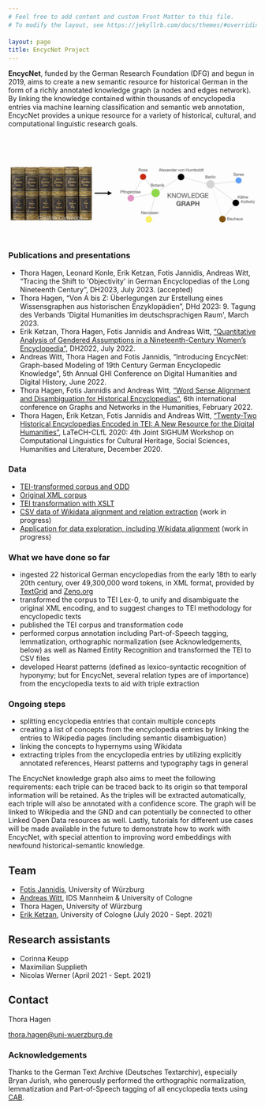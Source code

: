 ```yaml
---
# Feel free to add content and custom Front Matter to this file.
# To modify the layout, see https://jekyllrb.com/docs/themes/#overriding-theme-defaults

layout: page
title: EncycNet Project
---
```


**EncycNet**, funded by the German Research Foundation (DFG) and begun in 2019, aims to
create a new semantic resource for historical German in the form of a richly annotated knowledge graph (a nodes and edges network). By linking the knowledge contained within thousands of encyclopedia entries via machine learning classification and semantic web annotation, EncycNet provides a unique resource for a variety of historical, cultural, and computational linguistic research goals.  
  
    

<img src="EncycNet website image top.jpg" alt="EncycNet - Knowledge Graph" width="900" align="center" style="margin-top: 60px"/>  

<p style="color:grey; margin-bottom: 60px; margin-left: 60px; margin-top: -20px; font-size: 10px; text-align: left"><a href="https://fr.wikipedia.org/wiki/Fichier:2020_11_04_004_Meyers_Konversations_Lexikon.jpg" style="color: #D5D5D5;
  background-color: transparent;">Creative Commons</a></p>


### Publications and presentations

- Thora Hagen, Leonard Konle, Erik Ketzan, Fotis Jannidis, Andreas Witt, “Tracing the Shift to 'Objectivity' in German Encyclopedias of the Long Nineteenth Century”, DH2023, July 2023. (accepted)
- Thora Hagen, “Von A bis Z: Überlegungen zur Erstellung eines Wissensgraphen aus historischen Enzyklopädien”, DHd 2023: 9. Tagung des Verbands 'Digital Humanities im deutschsprachigen Raum', March 2023.
- Erik Ketzan, Thora Hagen, Fotis Jannidis and Andreas Witt, [“Quantitative Analysis of Gendered Assumptions in a Nineteenth-Century Women’s Encyclopedia”](https://www.erikketzan.com/wp-content/uploads/2022/08/Ketzan_et_al_Gendered_Assumptions.pdf), DH2022, July 2022. 
- Andreas Witt, Thora Hagen and Fotis Jannidis, “Introducing EncycNet: Graph-based Modeling of 19th Century German Encyclopedic Knowledge”, 5th Annual GHI Conference on Digital Humanities and Digital History, June 2022.
- Thora Hagen, Fotis Jannidis and Andreas Witt, [“Word Sense Alignment and Disambiguation for Historical Encyclopedias“](https://graphentechnologien.hypotheses.org/files/2022/01/Word_Sense_Alignment_and_Disambiguation_for_Historical_etc-Hagen_Jannidis_Witt.pdf), 6th international conference on Graphs and Networks in the Humanities, February 2022.
- Thora Hagen, Erik Ketzan, Fotis Jannidis and Andreas Witt, [“Twenty-Two Historical Encyclopedias Encoded in TEI: A New Resource for the Digital Humanities”](https://www.aclweb.org/anthology/2020.latechclfl-1.13.pdf), LaTeCH-CLfL 2020: 4th Joint SIGHUM Workshop on Computational Linguistics for Cultural Heritage, Social Sciences, Humanities and Literature, December 2020.

### Data

- [TEI-transformed corpus and ODD](http://dx.doi.org/10.5281/zenodo.4039569)
- [Original XML corpus](http://dx.doi.org/10.5281/zenodo.4159491)
- [TEI transformation with XSLT](https://github.com/EncycNet/Encyc-Transformation)
- [CSV data of Wikidata alignment and relation extraction](https://github.com/EncycNet/Encyc-Relations) (work in progress)
- [Application for data exploration, including Wikidata alignment](http://encycnet.digital-humanities.de) (work in progress)

### What we have done so far

- ingested 22 historical German encyclopedias from the early 18th to early 20th century, over 49,300,000 word tokens, in XML format, provided by [TextGrid](https://textgrid.de) and [Zeno.org](http://www.zeno.org)
- transformed the corpus to TEI Lex-0, to unify and disambiguate the original XML encoding, and to suggest changes to  TEI methodology for  encyclopedic texts
- published the TEI corpus and transformation code
- performed corpus annotation including Part-of-Speech tagging, lemmatization, orthographic normalization (see Acknowledgements, below) as well as Named Entity Recognition and transformed the TEI to CSV files
- developed Hearst patterns (defined as lexico-syntactic recognition of hyponymy; but for EncycNet, several relation types are of importance) from the encyclopedia texts to aid with triple extraction

### Ongoing steps

- splitting encyclopedia entries that contain multiple concepts
- creating a list of concepts from the encyclopedia entries by linking the entries to Wikipedia pages (including semantic disambiguation)
- linking the concepts to hypernyms using Wikidata
- extracting triples from the encyclopedia entries by utilizing explicitly annotated references, Hearst patterns and typography tags in general

The EncycNet knowledge graph also aims to meet the following requirements: each triple can be traced back to its origin so that temporal information will be retained. As the triples will be extracted automatically, each triple will also be annotated with a confidence score. The graph will be linked to Wikipedia and the GND and can potentially be connected to other Linked Open Data resources as well. Lastly, tutorials for different use cases will be made available in the future to demonstrate how to work with EncycNet, with special attention to improving word embeddings with newfound historical-semantic knowledge.
  
## Team

- [Fotis Jannidis](http://www.jannidis.de), University of Würzburg
- [Andreas Witt](https://www1.ids-mannheim.de/digspra/personal/witt.html), IDS Mannheim & University of Cologne
- Thora Hagen, University of Würzburg
- [Erik Ketzan](https://www.erikketzan.com), University of Cologne (July 2020 - Sept. 2021)

## Research assistants

- Corinna Keupp
- Maximilian Supplieth
- Nicolas Werner (April 2021 - Sept. 2021)


## Contact

Thora Hagen

<thora.hagen@uni-wuerzburg.de>

### Acknowledgements

Thanks to the German Text Archive (Deutsches Textarchiv), especially Bryan Jurish, who
generously performed the orthographic normalization, lemmatization and Part-of-Speech tagging of all encyclopedia texts using [CAB](https://kaskade.dwds.de/~moocow/software/DTA-CAB/doc/html/DTA.CAB.WebServiceHowto.html).
